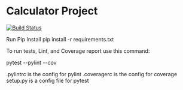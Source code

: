 # Calculator Project
[![Build Status](https://app.travis-ci.com/svoishnis/calc2.svg?branch=main)](https://app.travis-ci.com/svoishnis/calc2)

Run Pip Install
pip install -r requirements.txt

To run tests, Lint, and Coverage report use this command:

pytest  --pylint --cov

.pylintrc is the config for pylint
.coveragerc is the config for coverage
setup.py is a config file for pytest
